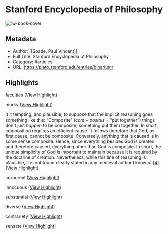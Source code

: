 # Stanford Encyclopedia of Philosophy

![rw-book-cover](https://readwise-assets.s3.amazonaws.com/static/images/article2.74d541386bbf.png)

## Metadata
- Author: [[Spade, Paul Vincent]]
- Full Title: Stanford Encyclopedia of Philosophy
- Category: #articles
- URL: https://plato.stanford.edu/entries/binarium/

## Highlights

faculties ([View Highlight](https://read.readwise.io/read/01hk6271byqsvsyp3f4j3a9x7k))


murky ([View Highlight](https://read.readwise.io/read/01hk62ap5999jrth3cefdan182))


It it tempting, and plausible, to suppose that the implicit reasoning goes something like this: “Composite” (*com* + *positus* = “put together”) things don't just *happen* to be composite; something put them together. In short, composition requires an efficient cause. It follows therefore that God, as first cause, cannot be composite. Conversely, anything that is caused is in some sense composite. Hence, since everything besides God is created and therefore caused, everything other than God is composite. In short, the unique simplicity of God is important to maintain because it is required by the doctrine of creation. Nevertheless, while this line of reasoning is plausible, it is not found clearly stated in any medieval author I know of.[[4](https://plato.stanford.edu/entries/binarium/notes.html#Simplicity)] ([View Highlight](https://read.readwise.io/read/01hk62d7e5v50xe4n3srt66emw))


corporeal ([View Highlight](https://read.readwise.io/read/01hk62g7g8vwtg0xfgpez361rv))


innocuous ([View Highlight](https://read.readwise.io/read/01hk62h0s3mbdw8bhn8k99rbpp))


substantial ([View Highlight](https://read.readwise.io/read/01hk62hkz61yvyq6ags05mccex))


diverse ([View Highlight](https://read.readwise.io/read/01hk62kst84vvf76z385d8gpha))


contrariety ([View Highlight](https://read.readwise.io/read/01hk631zb9vcbgj8bcjwfpgp81))


sensate ([View Highlight](https://read.readwise.io/read/01hk63ev5jtnxegxkav3br2mm0))

